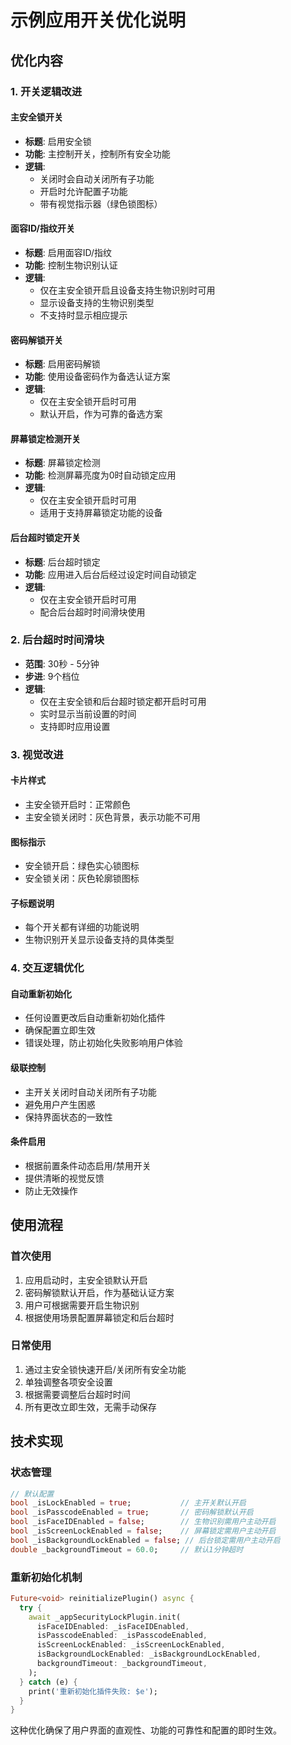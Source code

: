 # 示例应用开关优化说明

## 优化内容

### 1. 开关逻辑改进

#### 主安全锁开关
- **标题**: 启用安全锁
- **功能**: 主控制开关，控制所有安全功能
- **逻辑**: 
  - 关闭时会自动关闭所有子功能
  - 开启时允许配置子功能
  - 带有视觉指示器（绿色锁图标）

#### 面容ID/指纹开关
- **标题**: 启用面容ID/指纹
- **功能**: 控制生物识别认证
- **逻辑**: 
  - 仅在主安全锁开启且设备支持生物识别时可用
  - 显示设备支持的生物识别类型
  - 不支持时显示相应提示

#### 密码解锁开关
- **标题**: 启用密码解锁
- **功能**: 使用设备密码作为备选认证方案
- **逻辑**: 
  - 仅在主安全锁开启时可用
  - 默认开启，作为可靠的备选方案

#### 屏幕锁定检测开关
- **标题**: 屏幕锁定检测
- **功能**: 检测屏幕亮度为0时自动锁定应用
- **逻辑**: 
  - 仅在主安全锁开启时可用
  - 适用于支持屏幕锁定功能的设备

#### 后台超时锁定开关
- **标题**: 后台超时锁定
- **功能**: 应用进入后台后经过设定时间自动锁定
- **逻辑**: 
  - 仅在主安全锁开启时可用
  - 配合后台超时时间滑块使用

### 2. 后台超时时间滑块

- **范围**: 30秒 - 5分钟
- **步进**: 9个档位
- **逻辑**: 
  - 仅在主安全锁和后台超时锁定都开启时可用
  - 实时显示当前设置的时间
  - 支持即时应用设置

### 3. 视觉改进

#### 卡片样式
- 主安全锁开启时：正常颜色
- 主安全锁关闭时：灰色背景，表示功能不可用

#### 图标指示
- 安全锁开启：绿色实心锁图标
- 安全锁关闭：灰色轮廓锁图标

#### 子标题说明
- 每个开关都有详细的功能说明
- 生物识别开关显示设备支持的具体类型

### 4. 交互逻辑优化

#### 自动重新初始化
- 任何设置更改后自动重新初始化插件
- 确保配置立即生效
- 错误处理，防止初始化失败影响用户体验

#### 级联控制
- 主开关关闭时自动关闭所有子功能
- 避免用户产生困惑
- 保持界面状态的一致性

#### 条件启用
- 根据前置条件动态启用/禁用开关
- 提供清晰的视觉反馈
- 防止无效操作

## 使用流程

### 首次使用
1. 应用启动时，主安全锁默认开启
2. 密码解锁默认开启，作为基础认证方案
3. 用户可根据需要开启生物识别
4. 根据使用场景配置屏幕锁定和后台超时

### 日常使用
1. 通过主安全锁快速开启/关闭所有安全功能
2. 单独调整各项安全设置
3. 根据需要调整后台超时时间
4. 所有更改立即生效，无需手动保存

## 技术实现

### 状态管理
```dart
// 默认配置
bool _isLockEnabled = true;           // 主开关默认开启
bool _isPasscodeEnabled = true;       // 密码解锁默认开启
bool _isFaceIDEnabled = false;        // 生物识别需用户主动开启
bool _isScreenLockEnabled = false;    // 屏幕锁定需用户主动开启
bool _isBackgroundLockEnabled = false; // 后台锁定需用户主动开启
double _backgroundTimeout = 60.0;     // 默认1分钟超时
```

### 重新初始化机制
```dart
Future<void> reinitializePlugin() async {
  try {
    await _appSecurityLockPlugin.init(
      isFaceIDEnabled: _isFaceIDEnabled,
      isPasscodeEnabled: _isPasscodeEnabled,
      isScreenLockEnabled: _isScreenLockEnabled,
      isBackgroundLockEnabled: _isBackgroundLockEnabled,
      backgroundTimeout: _backgroundTimeout,
    );
  } catch (e) {
    print('重新初始化插件失败: $e');
  }
}
```

这种优化确保了用户界面的直观性、功能的可靠性和配置的即时生效。
